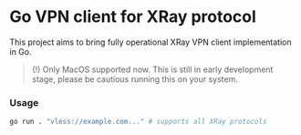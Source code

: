 # Go VPN client for XRay protocol

This project aims to bring fully operational XRay VPN client implementation in Go.

> (!) Only MacOS supported now. This is still in early development stage, please be cautious running this on your system.

### Usage

```bash
go run . "vless://example.com..." # supports all XRay protocols
```